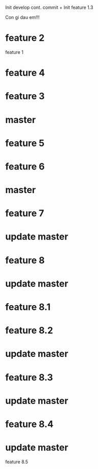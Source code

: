 Init develop cont. commit + Init feature 1.3

Con gi dau em!!!

feature 2
=======
feature 1


feature 4
=======
feature 3
=======
master
=======
feature 5
=======
feature 6
======
master
=======
feature 7
======
update master
=======
feature 8
======
update master
=======
feature 8.1
======
feature 8.2
=======
update master
======
feature 8.3
=====
update master
=======
feature 8.4
======
update master
=======
feature 8.5
